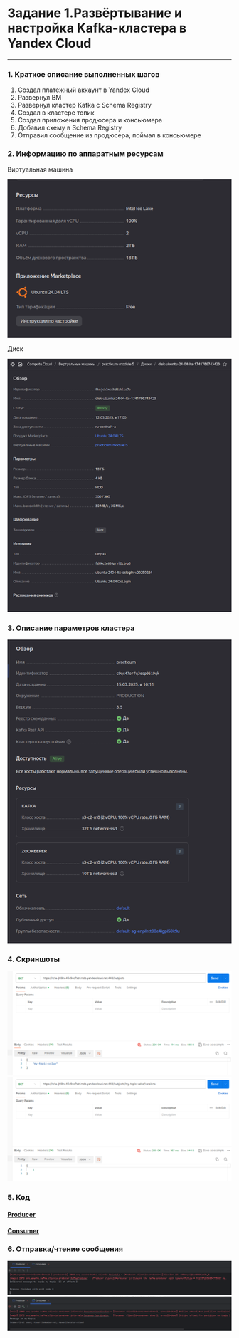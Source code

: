 # Задание 1.Развёртывание и настройка Kafka-кластера в Yandex Cloud

---

### 1. Краткое описание выполненных шагов

1. Создал платежный аккаунт в Yandex Cloud
2. Развернул ВМ
3. Развернул кластер Kafka с Schema Registry
4. Создал в кластере топик
5. Создал приложения продюсера и консьюмера
6. Добавил схему в Schema Registry
7. Отправил сообщение из продюсера, поймал в консьюмере

### 2. Информацию по аппаратным ресурсам 
Виртуальная машина

![VM](./resources/vm.png)

Диск

![disk](./resources/disk.png)

### 3. Описание параметров кластера
![cluster](./resources/cluster.png)

### 4. Скриншоты
![subjects](./resources/subjects.png)
![versions](./resources/versions.png)

### 5. Код
#### [Producer](producer_5/src/main/java/com/chupakhin/App.java)
#### [Consumer](consumer_5/src/main/java/com/chupakhin/App.java)

### 6. Отправка/чтение сообщения
![producer](./resources/producer.png)
![consumer](./resources/consumer.png)